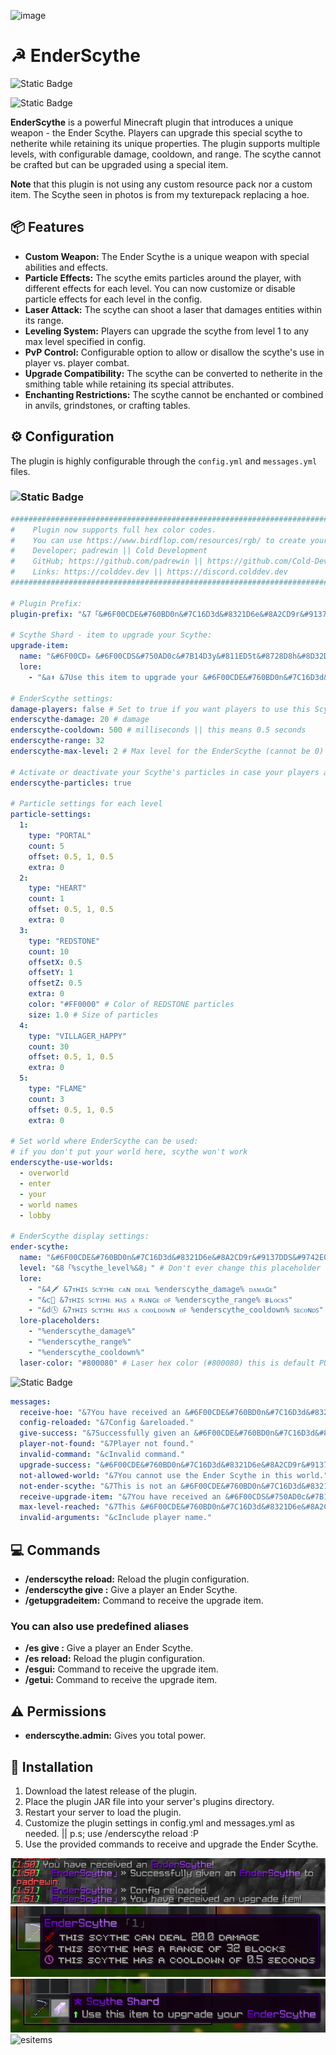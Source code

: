 ![image](https://github.com/user-attachments/assets/b4dab99a-e073-43f1-a95d-e291875006e4)

# ☭ EnderScythe 
![Static Badge](https://img.shields.io/badge/Version-v1.4-blue?color=A020F0)

![Static Badge](https://img.shields.io/badge/Soft_Dependency-WorldGuard-blue)

**EnderScythe** is a powerful Minecraft plugin that introduces a unique weapon - the Ender Scythe. Players can upgrade this special scythe to netherite while retaining its unique properties. The plugin supports multiple levels, with configurable damage, cooldown, and range. The scythe cannot be crafted but can be upgraded using a special item.

**Note** that this plugin is not using any custom resource pack nor a custom item. The Scythe seen in photos is from my texturepack replacing a hoe.

## 📦 Features

- **Custom Weapon:** The Ender Scythe is a unique weapon with special abilities and effects.
- **Particle Effects:** The scythe emits particles around the player, with different effects for each level. You can now customize or disable particle effects for each level in the config.
- **Laser Attack:** The scythe can shoot a laser that damages entities within its range.
- **Leveling System:** Players can upgrade the scythe from level 1 to any max level specified in config.
- **PvP Control:** Configurable option to allow or disallow the scythe's use in player vs. player combat.
- **Upgrade Compatibility:** The scythe can be converted to netherite in the smithing table while retaining its special attributes.
- **Enchanting Restrictions:** The scythe cannot be enchanted or combined in anvils, grindstones, or crafting tables.

## ⚙️ Configuration

The plugin is highly configurable through the `config.yml` and `messages.yml` files.

### ![Static Badge](https://img.shields.io/badge/config.yml-brightgreen?logo=googleforms)

```yaml
#########################################################################################################
#    Plugin now supports full hex color codes.                                                          #
#    You can use https://www.birdflop.com/resources/rgb/ to create your colors                          #
#    Developer; padrewin || Cold Development                                                            #
#    GitHub; https://github.com/padrewin || https://github.com/Cold-Development                         #
#    Links: https://colddev.dev || https://discord.colddev.dev                                          #
#########################################################################################################

# Plugin Prefix:
plugin-prefix: "&7「&#6F00CDE&#760BD0n&#7C16D3d&#8321D6e&#8A2CD9r&#9137DDS&#9742E0c&#9E4DE3y&#A558E6t&#AB63E9h&#B26EECe&7」&7» "

# Scythe Shard - item to upgrade your Scythe:
upgrade-item:
  name: "&#6F00CD✯ &#6F00CDS&#750AD0c&#7B14D3y&#811ED5t&#8728D8h&#8D32DBe &#9A46E1S&#A050E4h&#A65AE6a&#AC64E9r&#B26EECd"
  lore:
    - "&a⬆ &7Use this item to upgrade your &#6F00CDE&#760BD0n&#7C16D3d&#8321D6e&#8A2CD9r&#9137DDS&#9742E0c&#9E4DE3y&#A558E6t&#AB63E9h&#B26EECe"

# EnderScythe settings:
damage-players: false # Set to true if you want players to use this Scythe in PvP
enderscythe-damage: 20 # damage
enderscythe-cooldown: 500 # milliseconds || this means 0.5 seconds
enderscythe-range: 32
enderscythe-max-level: 2 # Max level for the EnderScythe (cannot be 0)

# Activate or deactivate your Scythe's particles in case your players are bothered by that:
enderscythe-particles: true

# Particle settings for each level
particle-settings:
  1:
    type: "PORTAL"
    count: 5
    offset: 0.5, 1, 0.5
    extra: 0
  2:
    type: "HEART"
    count: 1
    offset: 0.5, 1, 0.5
    extra: 0
  3:
    type: "REDSTONE"
    count: 10
    offsetX: 0.5
    offsetY: 1
    offsetZ: 0.5
    extra: 0
    color: "#FF0000" # Color of REDSTONE particles
    size: 1.0 # Size of particles
  4:
    type: "VILLAGER_HAPPY"
    count: 30
    offset: 0.5, 1, 0.5
    extra: 0
  5:
    type: "FLAME"
    count: 3
    offset: 0.5, 1, 0.5
    extra: 0

# Set world where EnderScythe can be used:
# if you don't put your world here, scythe won't work
enderscythe-use-worlds:
  - overworld
  - enter
  - your
  - world names
  - lobby

# EnderScythe display settings:
ender-scythe:
  name: "&#6F00CDE&#760BD0n&#7C16D3d&#8321D6e&#8A2CD9r&#9137DDS&#9742E0c&#9E4DE3y&#A558E6t&#AB63E9h&#B26EECe"
  level: "&8「%scythe_level%&8」" # Don't ever change this placeholder except its color. Colors are safe to be edited. Same applies for below lore section
  lore:
    - "&4🗡 &7ᴛʜɪꜱ ꜱᴄʏᴛʜᴇ ᴄᴀɴ ᴅᴇᴀʟ %enderscythe_damage% ᴅᴀᴍᴀɢᴇ"
    - "&c📏 &7ᴛʜɪꜱ ꜱᴄʏᴛʜᴇ ʜᴀꜱ ᴀ ʀᴀɴɢᴇ ᴏꜰ %enderscythe_range% ʙʟᴏᴄᴋꜱ"
    - "&d🕓 &7ᴛʜɪꜱ ꜱᴄʏᴛʜᴇ ʜᴀꜱ ᴀ ᴄᴏᴏʟᴅᴏᴡɴ ᴏꜰ %enderscythe_cooldown% ꜱᴇᴄᴏɴᴅꜱ"
  lore-placeholders:
    - "%enderscythe_damage%"
    - "%enderscythe_range%"
    - "%enderscythe_cooldown%"
  laser-color: "#800080" # Laser hex color (#800080) this is default PURPLE
```
![Static Badge](https://img.shields.io/badge/messages.yml-red?logo=imessage&logoColor=white)
```yaml
messages:
  receive-hoe: "&7You have received an &#6F00CDE&#760BD0n&#7C16D3d&#8321D6e&#8A2CD9r&#9137DDS&#9742E0c&#9E4DE3y&#A558E6t&#AB63E9h&#B26EECe&7!"
  config-reloaded: "&7Config &areloaded."
  give-success: "&7Successfully given an &#6F00CDE&#760BD0n&#7C16D3d&#8321D6e&#8A2CD9r&#9137DDS&#9742E0c&#9E4DE3y&#A558E6t&#AB63E9h&#B26EECe&7 to {player}."
  player-not-found: "&7Player not found."
  invalid-command: "&cInvalid command."
  upgrade-success: "&#6F00CDE&#760BD0n&#7C16D3d&#8321D6e&#8A2CD9r&#9137DDS&#9742E0c&#9E4DE3y&#A558E6t&#AB63E9h&#B26EECe &7upgraded to level &#B26EEC{level}."
  not-allowed-world: "&7You cannot use the Ender Scythe in this world."
  not-ender-scythe: "&7This is not an &#6F00CDE&#760BD0n&#7C16D3d&#8321D6e&#8A2CD9r&#9137DDS&#9742E0c&#9E4DE3y&#A558E6t&#AB63E9h&#B26EECe&7."
  receive-upgrade-item: "&7You have received an &#6F00CDS&#750AD0c&#7B14D3y&#811ED5t&#8728D8h&#8D32DBe &#9A46E1S&#A050E4h&#A65AE6a&#AC64E9r&#B26EECd&7!"
  max-level-reached: "&7This &#6F00CDE&#760BD0n&#7C16D3d&#8321D6e&#8A2CD9r&#9137DDS&#9742E0c&#9E4DE3y&#A558E6t&#AB63E9h&#B26EECe &7is at &#DA70D6level max&7."
  invalid-arguments: "&cInclude player name."
 ```

## 💻 Commands
- **/enderscythe reload:** Reload the plugin configuration. 
- **/enderscythe give <name>:** Give a player an Ender Scythe.
- **/getupgradeitem:** Command to receive the upgrade item.
### You can also use predefined aliases
- **/es give <name>:** Give a player an Ender Scythe.
- **/es reload:** Reload the plugin configuration.
- **/esgui:** Command to receive the upgrade item.
- **/getui:** Command to receive the upgrade item.


## ⚠️ Permissions
- **enderscythe.admin:** Gives you total power.

## 🔎 Installation
1. Download the latest release of the plugin.
2. Place the plugin JAR file into your server's plugins directory.
3. Restart your server to load the plugin.
4. Customize the plugin settings in config.yml and messages.yml as needed. || p.s; use /enderscythe reload :P
5. Use the provided commands to receive and upgrade the Ender Scythe.

![alt text](image.png)
![alt text](image-1.png)
![alt text](image-2.png)
![esitems](https://github.com/user-attachments/assets/0efcac6c-0d21-4a20-b708-19ed7e0bc441)
